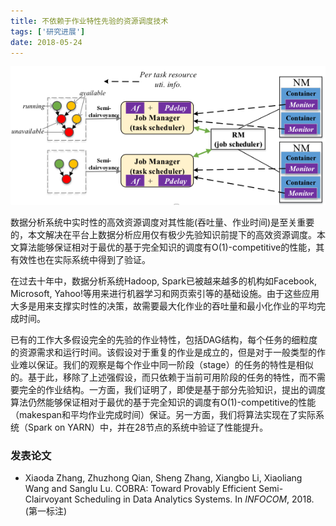 ```yaml
---
title: 不依赖于作业特性先验的资源调度技术
tags: ['研究进展']
date: 2018-05-24
---
```


![](/content/cobra-sched.png)

数据分析系统中实时性的高效资源调度对其性能(吞吐量、作业时间)是至关重要的，本文解决在平台上数据分析应用仅有极少先验知识前提下的高效资源调度。本文算法能够保证相对于最优的基于完全知识的调度有O(1)-competitive的性能，其有效性也在实际系统中得到了验证。

<!--more-->

在过去十年中，数据分析系统Hadoop, Spark已被越来越多的机构如Facebook, Microsoft, Yahoo!等用来进行机器学习和网页索引等的基础设施。由于这些应用大多是用来支撑实时性的决策，故需要最大化作业的吞吐量和最小化作业的平均完成时间。

已有的工作大多假设完全的先验的作业特性，包括DAG结构，每个任务的细粒度的资源需求和运行时间。该假设对于重复的作业是成立的，但是对于一般类型的作业难以保证。我们的观察是每个作业中同一阶段（stage）的任务的特性是相似的。基于此，移除了上述强假设，而只依赖于当前可用阶段的任务的特性，而不需要完全的作业结构。一方面，我们证明了，即使是基于部分先验知识，提出的调度算法仍然能够保证相对于最优的基于完全知识的调度有O(1)-competitive的性能（makespan和平均作业完成时间）保证。另一方面，我们将算法实现在了实际系统（Spark on YARN）中，并在28节点的系统中验证了性能提升。

### 发表论文

* Xiaoda Zhang, Zhuzhong Qian, Sheng Zhang, Xiangbo Li, Xiaoliang Wang and Sanglu Lu. COBRA: Toward Provably Efficient Semi-Clairvoyant Scheduling in Data Analytics Systems. In *INFOCOM*, 2018. (第一标注)